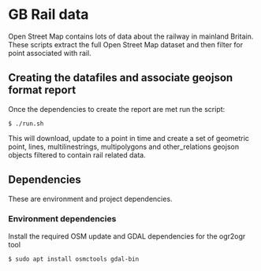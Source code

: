 # GB Rail data

Open Street Map contains lots of data about the railway in mainland Britain. These scripts extract the full Open Street Map dataset and then filter for point associated with rail.

## Creating the datafiles and associate geojson format report

Once the dependencies to create the report are met run the script:

    $ ./run.sh

This will download, update to a point in time and create a set of geometric point, lines, multilinestrings, multipolygons and other_relations geojson objects filtered to contain rail related data.

## Dependencies

These are environment and project dependencies.

### Environment dependencies

Install the required OSM update and GDAL dependencies for the ogr2ogr tool

    $ sudo apt install osmctools gdal-bin
